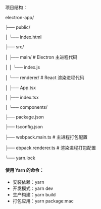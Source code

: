 项目结构：

electron-app/

├── public/

│   └── index.html

├── src/

│   ├── main/               # Electron 主进程代码

│   │   └── index.js

│   └── renderer/            # React 渲染进程代码

│       ├── App.tsx

│       ├── index.tsx

│       └── components/

├── package.json

├── tsconfig.json

├── webpack.main.ts      # 主进程打包配置

├── ebpack.renderer.ts  # 渲染进程打包配置

└── yarn.lock


#### 使用 Yarn 的命令：
- 安装依赖：yarn
- 开发模式：yarn dev
- 生产构建：yarn build
- 打包应用：yarn package:mac
